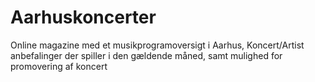 # Aarhuskoncerter
Online magazine med et musikprogramoversigt i Aarhus, Koncert/Artist anbefalinger der spiller i den gældende måned, samt mulighed for promovering af koncert
